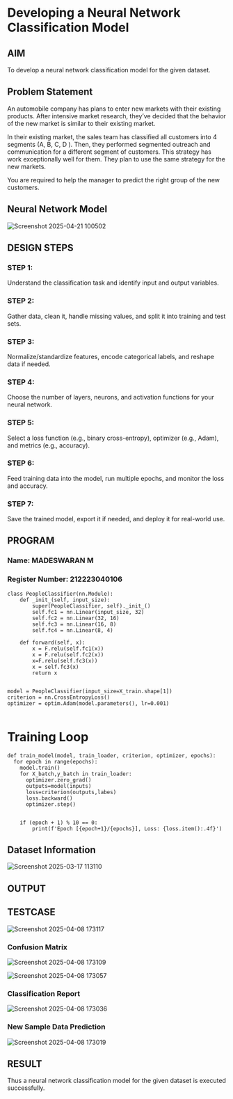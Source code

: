 # Developing a Neural Network Classification Model

## AIM

To develop a neural network classification model for the given dataset.

## Problem Statement

An automobile company has plans to enter new markets with their existing products. After intensive market research, they’ve decided that the behavior of the new market is similar to their existing market.

In their existing market, the sales team has classified all customers into 4 segments (A, B, C, D ). Then, they performed segmented outreach and communication for a different segment of customers. This strategy has work exceptionally well for them. They plan to use the same strategy for the new markets.

You are required to help the manager to predict the right group of the new customers.

## Neural Network Model

![Screenshot 2025-04-21 100502](https://github.com/user-attachments/assets/6ba5d3ce-a16f-4988-971d-eb5e1442368d)




## DESIGN STEPS

### STEP 1:
Understand the classification task and identify input and output variables.

### STEP 2:
Gather data, clean it, handle missing values, and split it into training and test sets.
### STEP 3:
Normalize/standardize features, encode categorical labels, and reshape data if needed.
### STEP 4:
Choose the number of layers, neurons, and activation functions for your neural network.

### STEP 5:
Select a loss function (e.g., binary cross-entropy), optimizer (e.g., Adam), and metrics (e.g., accuracy).


### STEP 6:
Feed training data into the model, run multiple epochs, and monitor the loss and accuracy.

### STEP 7:
Save the trained model, export it if needed, and deploy it for real-world use.


## PROGRAM

### Name: MADESWARAN M
### Register Number: 212223040106

```
class PeopleClassifier(nn.Module):
    def _init_(self, input_size):
        super(PeopleClassifier, self)._init_()
        self.fc1 = nn.Linear(input_size, 32)
        self.fc2 = nn.Linear(32, 16)
        self.fc3 = nn.Linear(16, 8)
        self.fc4 = nn.Linear(8, 4)

    def forward(self, x):
        x = F.relu(self.fc1(x))
        x = F.relu(self.fc2(x))
        x=F.relu(self.fc3(x))
        x = self.fc3(x)
        return x
        

```
```
model = PeopleClassifier(input_size=X_train.shape[1])
criterion = nn.CrossEntropyLoss()
optimizer = optim.Adam(model.parameters(), lr=0.001)


```
# Training Loop
```
def train_model(model, train_loader, criterion, optimizer, epochs):
  for epoch in range(epochs):
    model.train()
    for X_batch,y_batch in train_loader:
      optimizer.zero_grad()
      outputs=model(inputs)
      loss=criterion(outputs,labes)
      loss.backward()
      optimizer.step()


    if (epoch + 1) % 10 == 0:
        print(f'Epoch [{epoch+1}/{epochs}], Loss: {loss.item():.4f}')

```



## Dataset Information

![Screenshot 2025-03-17 113110](https://github.com/user-attachments/assets/876b68a3-3a95-4f72-84db-a2f05312f01f)


## OUTPUT

## TESTCASE

![Screenshot 2025-04-08 173117](https://github.com/user-attachments/assets/ad1bc92c-26d7-4945-97e5-46d05df3272e)


### Confusion Matrix

![Screenshot 2025-04-08 173109](https://github.com/user-attachments/assets/1c828842-3a00-4095-9b42-257fcf5ccb12)

![Screenshot 2025-04-08 173057](https://github.com/user-attachments/assets/fbfec494-1deb-4c69-9021-7b8a5d35f73f)



### Classification Report


![Screenshot 2025-04-08 173036](https://github.com/user-attachments/assets/44087492-c6bc-4b17-8f8a-dfaf79ec4d32)



### New Sample Data Prediction

![Screenshot 2025-04-08 173019](https://github.com/user-attachments/assets/b2e600eb-42c6-419a-87f8-7a1d261a4859)



## RESULT
Thus a neural network classification model for the given dataset is executed successfully.
